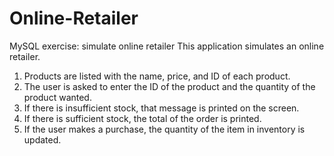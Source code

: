# Online-Retailer
MySQL exercise: simulate online retailer
This application simulates an online retailer.
1. Products are listed with the name, price, and ID of each product.
2. The user is asked to enter the ID of the product and the quantity of the product wanted.
3. If there is insufficient stock, that message is printed on the screen.
4. If there is sufficient stock, the total of the order is printed.
5. If the user makes a purchase, the quantity of the item in inventory is updated.  
